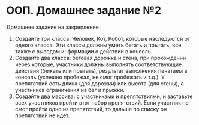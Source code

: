 # ООП. Домашнее задание №2

Домашнее задание на закрепление :
1. Создайте три класса: Человек, Кот, Робот, которые наследуются от одного класса. Эти классы должны уметь бегать и прыгать, все также с выводом информации о действии в консоль.
2. Создайте два класса: беговая дорожка и стена, при прохождении через которые, участники
   должны выполнять соответствующие действия (бежать или прыгать), результат выполнения
   печатаем в консоль (успешно пробежал, не смог пробежать и т.д.). У препятствий есть длина
   (для дорожки) или высота (для стены), а участников ограничения на бег и прыжки.
3. Создайте два массива: с участниками и препятствиями, и заставьте всех участников пройти
   этот набор препятствий. Если участник не смог пройти одно из препятствий, то дальше по
   списку он препятствий не идет.